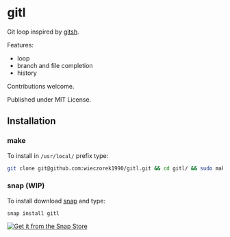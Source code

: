 
gitl
====

Git loop inspired by [gitsh](https://github.com/thoughtbot/gitsh).

Features:

* loop
* branch and file completion
* history

Contributions welcome.

Published under MIT License.

## Installation

### make

To install in `/usr/local/` prefix type:

```bash
git clone git@github.com:wieczorek1990/gitl.git && cd gitl/ && sudo make install
```

### snap (WIP)

To install download [snap](https://snapcraft.io) and type:

```
snap install gitl
```

[![Get it from the Snap Store](https://snapcraft.io/static/images/badges/en/snap-store-white.svg)](https://snapcraft.io/gitl)
